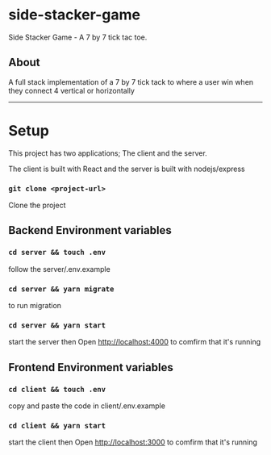 # side-stacker-game
Side Stacker Game - A 7 by 7 tick tac toe.

## About

A full stack implementation of a 7 by 7 tick tack to where a user win when they connect 4 vertical or horizontally

---

# Setup

This project has two applications; The client and the server.

The client is built with React and the server is built with nodejs/express 

### `git clone <project-url>`
Clone the project

## Backend Environment variables

### `cd server && touch .env`
follow the server/.env.example

### `cd server && yarn migrate`
to run migration

### `cd server && yarn start`
start the server then Open [http://localhost:4000](http://localhost:4000) to comfirm that it's running

## Frontend Environment variables
### `cd client && touch .env`
copy and paste the code in client/.env.example

### `cd client && yarn start`
start the client then Open [http://localhost:3000](http://localhost:3000) to comfirm that it's running
